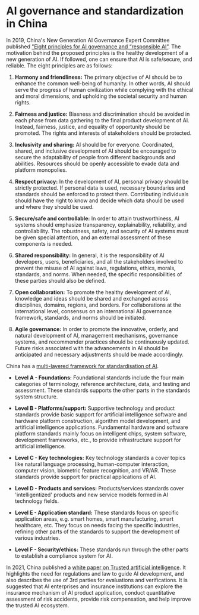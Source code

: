 # AI governance and standardization in China

In 2019, China's New Generation AI Governance Expert Committee published ["Eight principles for AI governance and “responsible AI”](https://perma.cc/V9FL-H6J7).
The motivation behind the proposed principles is the healthy development of a new generation of AI.
If followed, one can ensure that AI is safe/secure, and reliable. 
The eight principles are as follows:

1.	**Harmony and friendliness:** The primary objective of AI should be to enhance the common well-being of humanity. In other words, AI should serve the progress of human civilization while complying with the ethical and moral dimensions, and upholding the societal security and human rights.

2.	**Fairness and justice:** Biasness and discrimination should be avoided in each phase from data gathering to the final product development of AI. Instead, fairness, justice, and equality of opportunity should be promoted. The rights and interests of stakeholders should be protected.

3.	**Inclusivity and sharing:** AI should be for everyone. Coordinated, shared, and inclusive development of AI should be encouraged to secure the adaptability of people from different backgrounds and abilities. Resources should be openly accessible to evade data and platform monopolies.

4.	**Respect privacy:** In the development of AI, personal privacy should be strictly protected. If personal data is used, necessary boundaries and standards should be enforced to protect them. Contributing individuals should have the right to know and decide which data should be used and where they should be used.

5.	**Secure/safe and controllable:** In order to attain trustworthiness, AI systems should emphasize transparency, explainability, reliability, and controllability. The robustness, safety, and security of AI systems must be given special attention, and an external assessment of these components is needed.

6.	**Shared responsibility:** In general, it is the responsibility of AI developers, users, beneficiaries, and all the stakeholders involved to prevent the misuse of AI against laws, regulations, ethics, morals, standards, and norms. When needed, the specific responsibilities of these parties should also be defined.

7.	**Open collaboration:** To promote the healthy development of AI, knowledge and ideas should be shared and exchanged across disciplines, domains, regions, and borders. For collaborations at the international level, consensus on an international AI governance framework, standards, and norms should be initiated.

8.	**Agile governance:** In order to promote the innovative, orderly, and natural development of AI, management mechanisms, governance systems, and recommender practices should be continuously updated. Future risks associated with the advancements in AI should be anticipated and necessary adjustments should be made accordingly.


China has a [multi-layered framework for standardisation of AI](https://cset.georgetown.edu/publication/artificial-intelligence-standardization-white-paper/).

* **Level A - Foundations:**  Foundational standards include the four main categories of terminology, reference architecture, data, and testing and assessment. These standards supports the other parts in the standards system structure. 

* **Level B - Platforms/support:** Supportive technology and product standards provide basic support for artificial intelligence software and hardware platform construction, algorithm model development, and artificial intelligence applications.
Fundamental hardware and software platform standards mainly focus on intelligent chips, system software, development frameworks, etc., to provide infrastructure support for artificial intelligence. 

* **Level C - Key technologies:** Key technology standards a cover topics like natural language processing, human-computer interaction, computer vision, biometric feature recognition, and VR/AR. These standards provide support for practical applications of AI. 

* **Level D - Products and services:** Products/services standards cover 'intelligentized' products and new service models formed in AI technology fields.

* **Level E - Application standard:** These standards focus on specific application areas, e.g. smart homes, smart manufacturing, smart healthcare, etc. 
They focus on needs facing the specific industries, refining other parts of the standards to support the development of various industries. 
 
*  **Level F - Security/ethics:** These standards run through the other parts to establish a compliance system for AI. 


In 2021, China published a [white paper on Trusted artificial intelligence](http://www.caict.ac.cn/english/research/whitepapers/202110/P020211014399666967457.pdf).
It highlights the need for regulations and law to guide AI development, and also describes the use of 3rd parties for evaluations and verifications.
It is suggested that AI enterprises and insurance institutions can explore the insurance mechanism of AI product application, conduct quantitative assessment of risk accidents, provide risk compensation, and help improve the trusted AI ecosystem.
